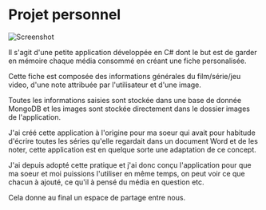 <h1>Projet personnel</h1> 

![Screenshot](https://i.postimg.cc/q7hshqTV/demonstration-screenshot.png)

Il s'agit d'une petite application développée en C# dont le but est de garder en mémoire chaque média consommé en créant une fiche personalisée. 

Cette fiche est composée des informations générales du film/série/jeu video, d'une note attribuée par l'utilisateur et d'une image.

Toutes les informations saisies sont stockée dans une base de donnée MongoDB et les images sont stockée directement dans le dossier images de l'application.

J'ai créé cette application à l'origine pour ma soeur qui avait pour habitude d'écrire toutes les séries qu'elle regardait dans un document Word et de les noter, 
cette application est en quelque sorte une adaptation de ce concept.

J'ai depuis adopté cette pratique et j'ai donc conçu l'application pour que ma soeur et moi puissions l'utiliser en même temps, on peut voir ce que chacun à ajouté, ce qu'il à pensé du média en question etc.

Cela donne au final un espace de partage entre nous.

